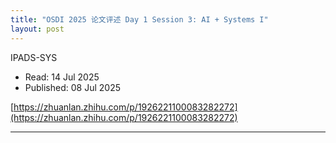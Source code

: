 ```yaml
---
title: "OSDI 2025 论文评述 Day 1 Session 3: AI + Systems I"
layout: post
---
```


IPADS-SYS

* Read: 14 Jul 2025
* Published: 08 Jul 2025

[https://zhuanlan.zhihu.com/p/1926221100083282272](https://zhuanlan.zhihu.com/p/1926221100083282272)

---

